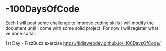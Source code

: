 # -100DaysOfCode
Each I will post some challenge to improve coding skills
I will modify the document until I come with some solid project. For now I will register what I ve done so far.

1st Day - FizzBuzz  exercise https://lidiawebdev.github.io/-100DaysOfCode/
